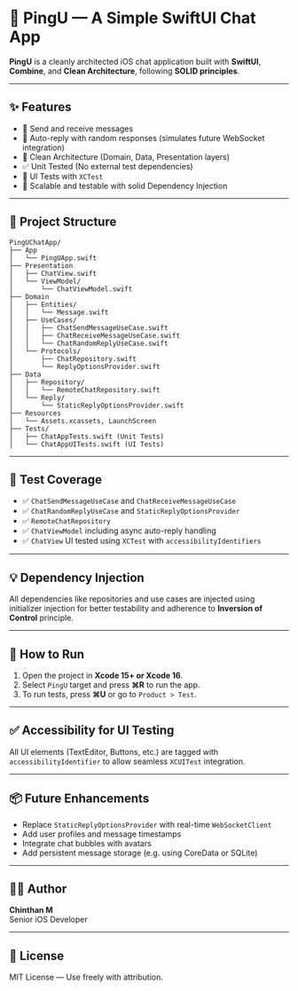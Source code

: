 # 🐧 PingU — A Simple SwiftUI Chat App

**PingU** is a cleanly architected iOS chat application built with **SwiftUI**, **Combine**, and **Clean Architecture**, following **SOLID principles**.

---

## ✨ Features

- 💬 Send and receive messages  
- 🔄 Auto-reply with random responses (simulates future WebSocket integration)  
- 🧠 Clean Architecture (Domain, Data, Presentation layers)  
- ✅ Unit Tested (No external test dependencies)  
- 🧪 UI Tests with `XCTest`
- 🧱 Scalable and testable with solid Dependency Injection  

---

## 📁 Project Structure

```
PingUChatApp/
├── App
│   └── PingUApp.swift
├── Presentation
│   ├── ChatView.swift
│   └── ViewModel/
│       └── ChatViewModel.swift
├── Domain
│   ├── Entities/
│   │   └── Message.swift
│   ├── UseCases/
│   │   ├── ChatSendMessageUseCase.swift
│   │   ├── ChatReceiveMessageUseCase.swift
│   │   └── ChatRandomReplyUseCase.swift
│   └── Protocols/
│       ├── ChatRepository.swift
│       └── ReplyOptionsProvider.swift
├── Data
│   ├── Repository/
│   │   └── RemoteChatRepository.swift
│   └── Reply/
│       └── StaticReplyOptionsProvider.swift
├── Resources
│   └── Assets.xcassets, LaunchScreen
├── Tests/
│   ├── ChatAppTests.swift (Unit Tests)
│   └── ChatAppUITests.swift (UI Tests)
```

---

## 🧪 Test Coverage

- ✅ `ChatSendMessageUseCase` and `ChatReceiveMessageUseCase`
- ✅ `ChatRandomReplyUseCase` and `StaticReplyOptionsProvider`
- ✅ `RemoteChatRepository`
- ✅ `ChatViewModel` including async auto-reply handling
- ✅ `ChatView` UI tested using `XCTest` with `accessibilityIdentifiers`

---

## 💡 Dependency Injection

All dependencies like repositories and use cases are injected using initializer injection for better testability and adherence to **Inversion of Control** principle.

---

## 🔨 How to Run

1. Open the project in **Xcode 15+ or Xcode 16**.
2. Select `PingU` target and press **⌘R** to run the app.
3. To run tests, press **⌘U** or go to `Product > Test`.

---

## ✅ Accessibility for UI Testing

All UI elements (TextEditor, Buttons, etc.) are tagged with `accessibilityIdentifier` to allow seamless `XCUITest` integration.

---

## 📦 Future Enhancements

- Replace `StaticReplyOptionsProvider` with real-time `WebSocketClient`
- Add user profiles and message timestamps
- Integrate chat bubbles with avatars
- Add persistent message storage (e.g. using CoreData or SQLite)

---

## 👨‍💻 Author

**Chinthan M**  
Senior iOS Developer

---

## 📜 License

MIT License — Use freely with attribution.
